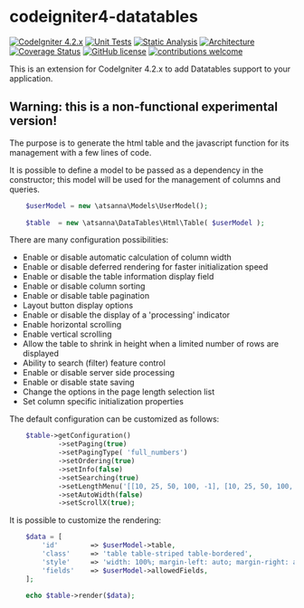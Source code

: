 # codeigniter4-datatables
[![CodeIgniter 4.2.x](https://img.shields.io/badge/CodeIgniter-4.2.x-orange.svg)](https://codeigniter.com/)
[![Unit Tests](https://github.com/atsanna/codeigniter4-datatables/workflows/PHPUnit/badge.svg)](https://github.com/atsanna/codeigniter4-datatables/actions/workflows/phpunit.yml)
[![Static Analysis](https://github.com/atsanna/codeigniter4-datatables/workflows/PHPStan/badge.svg)](https://github.com/atsanna/codeigniter4-datatables/actions/workflows/phpstan.yml)
[![Architecture](https://github.com/atsanna/codeigniter4-datatables/workflows/Deptrac/badge.svg)](https://github.com/atsanna/codeigniter4-datatables/actions/workflows/deptrac.yml)
[![Coverage Status](https://coveralls.io/repos/github/atsanna/codeigniter4-datatables/badge.svg?branch=main)](https://coveralls.io/github/atsanna/codeigniter4-datatables?branch=main)
[![GitHub license](https://img.shields.io/github/license/atsanna/codeigniter4-datatables)](https://github.com/atsanna/codeigniter4-datatables/blob/main/LICENSE)
[![contributions welcome](https://img.shields.io/badge/contributions-welcome-brightgreen.svg?style=flat)](https://github.com/atsanna/codeigniter4-datatables/pulls)

This is an extension for CodeIgniter 4.2.x to add Datatables support to your application.

## Warning: this is a non-functional experimental version!

The purpose is to generate the html table and the javascript function for its management with a few lines of code.

It is possible to define a model to be passed as a dependency in the constructor; this model will be used for the management of columns and queries.
```php
    $userModel = new \atsanna\Models\UserModel();
    
    $table 	= new \atsanna\DataTables\Html\Table( $userModel );
```

There are many configuration possibilities:

- Enable or disable automatic calculation of column width
- Enable or disable deferred rendering for faster initialization speed
- Enable or disable the table information display field
- Enable or disable column sorting
- Enable or disable table pagination
- Layout button display options
- Enable or disable the display of a 'processing' indicator
- Enable horizontal scrolling
- Enable vertical scrolling
- Allow the table to shrink in height when a limited number of rows are displayed
- Ability to search (filter) feature control
- Enable or disable server side processing
- Enable or disable state saving
- Change the options in the page length selection list
- Set column specific initialization properties

The default configuration can be customized as follows:
```php
    $table->getConfiguration()
            ->setPaging(true)
            ->setPagingType( 'full_numbers')
            ->setOrdering(true)
            ->setInfo(false)
            ->setSearching(true)
            ->setLengthMenu('[[10, 25, 50, 100, -1], [10, 25, 50, 100, "All"]]')
            ->setAutoWidth(false)
            ->setScrollX(true);
```

It is possible to customize the rendering:
```php
    $data = [
        'id'        => $userModel->table,
        'class'     => 'table table-striped table-bordered',
        'style'     => 'width: 100%; margin-left: auto; margin-right: auto;',
        'fields'    => $userModel->allowedFields,
    ];
    
    echo $table->render($data);
```